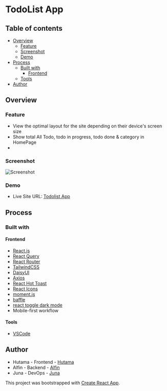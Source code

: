 # TodoList App

## Table of contents

- [Overview](#overview)
  - [Feature](#feature)
  - [Screenshot](#screenshot)
  - [Demo](#demo)
- [Process](#process)
  - [Built with](#built-with)
    - [Frontend](#frontend)
  - [Tools](#tools)
- [Author](#author)

## Overview

### Feature

- View the optimal layout for the site depending on their device's screen size
- Show total All Todo, todo in progress, todo done & category in HomePage
-

### Screenshot

![Screenshot]()

### Demo

- Live Site URL: [Todolist App]()

## Process

### Built with

#### Frontend

- [React.js](https://reactjs.org/)
- [React Query](https://tanstack.com/query/v4/docs/react/overview)
- [React Router](https://reactrouter.com/en/main)
- [TailwindCSS](https://tailwindcss.com/)
- [DaisyUI](https://daisyui.com/)
- [Axios](https://axios-http.com/)
- [React Hot Toast](https://react-hot-toast.com/)
- [React Icons](https://react-icons.github.io/react-icons/)
- [moment.js](https://momentjs.com/)
- [baffle](https://camwiegert.github.io/baffle/)
- [react toggle dark mode](https://www.npmjs.com/package/react-toggle-dark-mode)
- Mobile-first workflow

#### Tools

- [VSCode](https://code.visualstudio.com/)

## Author

- Hutama - Frontend - [Hutama](https://www.github.com/hutamatr)
- Alfin - Backend - [Alfin](https://www.github.com/)
- Juna - DevOps - [Juna](https://www.github.com/)

This project was bootstrapped with [Create React App](https://github.com/facebook/create-react-app).
